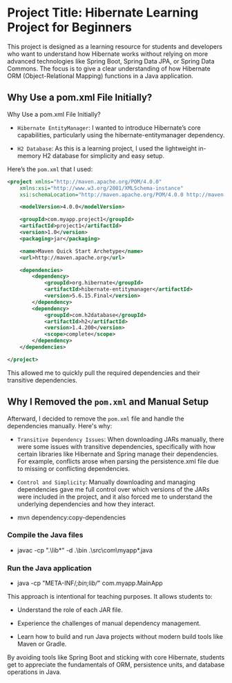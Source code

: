 # Project Title: Hibernate Learning Project for Beginners

This project is designed as a learning resource for students and developers who want to understand how Hibernate works without relying on more advanced technologies like Spring Boot, Spring Data JPA, or Spring Data Commons. The focus is to give a clear understanding of how Hibernate ORM (Object-Relational Mapping) functions in a Java application.


## Why Use a pom.xml File Initially?

Why Use a pom.xml File Initially?

- `Hibernate EntityManager`: I wanted to introduce Hibernate’s core capabilities, particularly using the hibernate-entitymanager dependency.

- `H2 Database`: As this is a learning project, I used the lightweight in-memory H2 database for simplicity and easy setup.

Here’s the `pom.xml` that I used:

```xml
<project xmlns="http://maven.apache.org/POM/4.0.0"
    xmlns:xsi="http://www.w3.org/2001/XMLSchema-instance"
    xsi:schemaLocation="http://maven.apache.org/POM/4.0.0 http://maven.apache.org/xsd/maven-4.0.0.xsd">

    <modelVersion>4.0.0</modelVersion>

    <groupId>com.myapp.project1</groupId>
    <artifactId>project1</artifactId>
    <version>1.0</version>
    <packaging>jar</packaging>

    <name>Maven Quick Start Archetype</name>
    <url>http://maven.apache.org</url>

    <dependencies>
        <dependency>
            <groupId>org.hibernate</groupId>
            <artifactId>hibernate-entitymanager</artifactId>
            <version>5.6.15.Final</version>
        </dependency>
        <dependency>
            <groupId>com.h2database</groupId>
            <artifactId>h2</artifactId>
            <version>1.4.200</version>
            <scope>complete</scope>
        </dependency>
    </dependencies>

</project>  
```

This allowed me to quickly pull the required dependencies and their transitive dependencies.

## Why I Removed the `pom.xml` and Manual Setup

Afterward, I decided to remove the `pom.xml` file and handle the dependencies manually. Here's why:

- `Transitive Dependency Issues`: When downloading JARs manually, there were some issues with transitive dependencies, specifically with how certain libraries like Hibernate and Spring manage their dependencies. For example, conflicts arose when parsing the persistence.xml file due to missing or conflicting dependencies.

- `Control and Simplicity`: Manually downloading and managing dependencies gave me full control over which versions of the JARs were included in the project, and it also forced me to understand the underlying dependencies and how they interact.


- mvn dependency:copy-dependencies

### Compile the Java files

- javac -cp ".\lib\*" -d .\bin .\src\com\myapp\*.java

### Run the Java application

- java -cp "META-INF/*;bin;lib/*" com.myapp.MainApp

This approach is intentional for teaching purposes. It allows students to:

- Understand the role of each JAR file.

- Experience the challenges of manual dependency management.

- Learn how to build and run Java projects without modern build tools like Maven or Gradle.

By avoiding tools like Spring Boot and sticking with core Hibernate, students get to appreciate the fundamentals of ORM, persistence units, and database operations in Java.